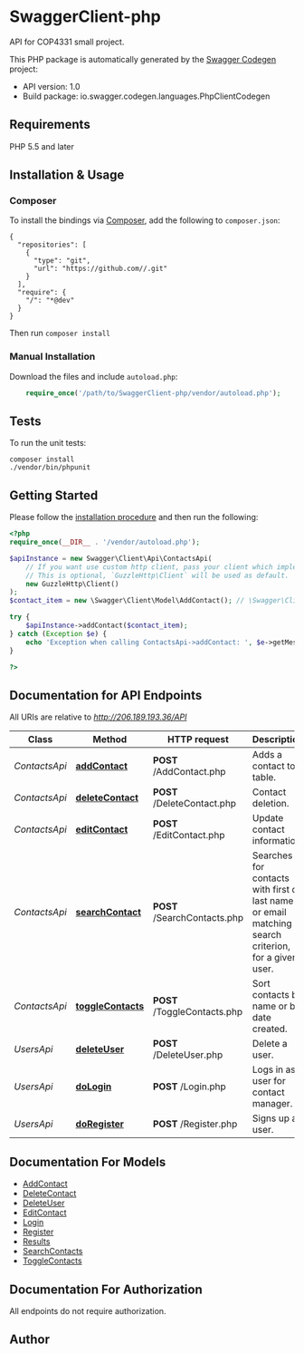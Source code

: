 # SwaggerClient-php
API for COP4331 small project.

This PHP package is automatically generated by the [Swagger Codegen](https://github.com/swagger-api/swagger-codegen) project:

- API version: 1.0
- Build package: io.swagger.codegen.languages.PhpClientCodegen

## Requirements

PHP 5.5 and later

## Installation & Usage
### Composer

To install the bindings via [Composer](http://getcomposer.org/), add the following to `composer.json`:

```
{
  "repositories": [
    {
      "type": "git",
      "url": "https://github.com//.git"
    }
  ],
  "require": {
    "/": "*@dev"
  }
}
```

Then run `composer install`

### Manual Installation

Download the files and include `autoload.php`:

```php
    require_once('/path/to/SwaggerClient-php/vendor/autoload.php');
```

## Tests

To run the unit tests:

```
composer install
./vendor/bin/phpunit
```

## Getting Started

Please follow the [installation procedure](#installation--usage) and then run the following:

```php
<?php
require_once(__DIR__ . '/vendor/autoload.php');

$apiInstance = new Swagger\Client\Api\ContactsApi(
    // If you want use custom http client, pass your client which implements `GuzzleHttp\ClientInterface`.
    // This is optional, `GuzzleHttp\Client` will be used as default.
    new GuzzleHttp\Client()
);
$contact_item = new \Swagger\Client\Model\AddContact(); // \Swagger\Client\Model\AddContact | Add the contact.

try {
    $apiInstance->addContact($contact_item);
} catch (Exception $e) {
    echo 'Exception when calling ContactsApi->addContact: ', $e->getMessage(), PHP_EOL;
}

?>
```

## Documentation for API Endpoints

All URIs are relative to *http://206.189.193.36/API*

Class | Method | HTTP request | Description
------------ | ------------- | ------------- | -------------
*ContactsApi* | [**addContact**](docs/Api/ContactsApi.md#addcontact) | **POST** /AddContact.php | Adds a contact to table.
*ContactsApi* | [**deleteContact**](docs/Api/ContactsApi.md#deletecontact) | **POST** /DeleteContact.php | Contact deletion.
*ContactsApi* | [**editContact**](docs/Api/ContactsApi.md#editcontact) | **POST** /EditContact.php | Update contact information.
*ContactsApi* | [**searchContact**](docs/Api/ContactsApi.md#searchcontact) | **POST** /SearchContacts.php | Searches for contacts with first or last name or email matching search criterion, for a given user.
*ContactsApi* | [**toggleContacts**](docs/Api/ContactsApi.md#togglecontacts) | **POST** /ToggleContacts.php | Sort contacts by name or by date created.
*UsersApi* | [**deleteUser**](docs/Api/UsersApi.md#deleteuser) | **POST** /DeleteUser.php | Delete a user.
*UsersApi* | [**doLogin**](docs/Api/UsersApi.md#dologin) | **POST** /Login.php | Logs in as a user for contact manager.
*UsersApi* | [**doRegister**](docs/Api/UsersApi.md#doregister) | **POST** /Register.php | Signs up a user.


## Documentation For Models

 - [AddContact](docs/Model/AddContact.md)
 - [DeleteContact](docs/Model/DeleteContact.md)
 - [DeleteUser](docs/Model/DeleteUser.md)
 - [EditContact](docs/Model/EditContact.md)
 - [Login](docs/Model/Login.md)
 - [Register](docs/Model/Register.md)
 - [Results](docs/Model/Results.md)
 - [SearchContacts](docs/Model/SearchContacts.md)
 - [ToggleContacts](docs/Model/ToggleContacts.md)


## Documentation For Authorization

 All endpoints do not require authorization.


## Author





